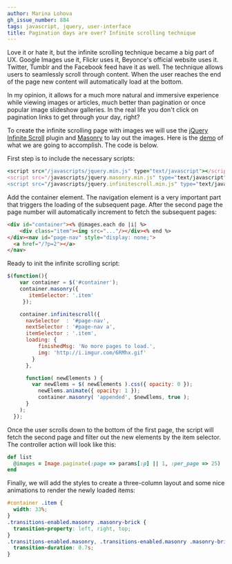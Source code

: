 ```yaml
---
author: Marina Lohova
gh_issue_number: 884
tags: javascript, jquery, user-interface
title: Pagination days are over? Infinite scrolling technique
---
```




Love it or hate it, but the infinite scrolling technique became a big part of UX. Google Images use it, Flickr uses it, Beyonce's official website uses it. Twitter, Tumblr and the Facebook feed have it as well. The technique allows users to seamlessly scroll through content. When the user reaches the end of the page new content will automatically load at the bottom.

In my opinion, it allows for a much more natural and immersive experience while viewing images or articles, much better than pagination or once popular image slideshow galleries. In the real life you don't click on pagination links to get through your day, right?

To create the infinite scrolling page with images we will use the [jQuery Infinite Scroll](https://github.com/paulirish/infinite-scroll) plugin and [Masonry](http://masonry.desandro.com/) to lay out the images. Here is the [demo](http://desandro.github.io/masonry/demos/infinite-scroll.html) of what we are going to accomplish. The code is below.

First step is to include the necessary scripts:

```ruby
<script src="/javascripts/jquery.min.js" type="text/javascript"></script>
<script src="/javascripts/jquery.masonry.min.js" type="text/javascript"></script>
<script src="/javascripts/jquery.infinitescroll.min.js" type="text/javascript"></script>
```

Add the container element. The navigation element is a very important part that triggers the loading of the subsequent page. After the second page the page number will automatically increment to fetch the subsequent pages:

```html
<div id="container"><% @images.each do |i| %>
    <div class="item"><img src="..."/></div><% end %>
</div><nav id="page-nav" style="display: none;">
  <a href="/?p=2"></a>
</nav>
```

Ready to init the infinite scrolling script:

```javascript
$(function(){
    var container = $('#container');
    container.masonry({
       itemSelector: '.item'
     });

    container.infinitescroll({
      navSelector  : '#page-nav', 
      nextSelector : '#page-nav a',
      itemSelector : '.item',
      loading: {
          finishedMsg: 'No more pages to load.',
          img: 'http://i.imgur.com/6RMhx.gif'
        }
      },

      function( newElements ) {
        var newElems = $( newElements ).css({ opacity: 0 });
          newElems.animate({ opacity: 1 });
          container.masonry( 'appended', $newElems, true );
      }
    );
  });
```

Once the user scrolls down to the bottom of the first page, the script will fetch the second page and filter out the new elements by the item selector. The controller action will look like this:

```ruby
def list
  @images = Image.paginate(:page => params[:p] || 1, :per_page => 25)
end
```

Finally, we will add the styles to create a three-column layout and some nice animations to render the newly loaded items:

```css
#container .item {
  width: 33%;
}
.transitions-enabled.masonry .masonry-brick {
  transition-property: left, right, top;
}
.transitions-enabled.masonry, .transitions-enabled.masonry .masonry-brick {
  transition-duration: 0.7s;
}
```

